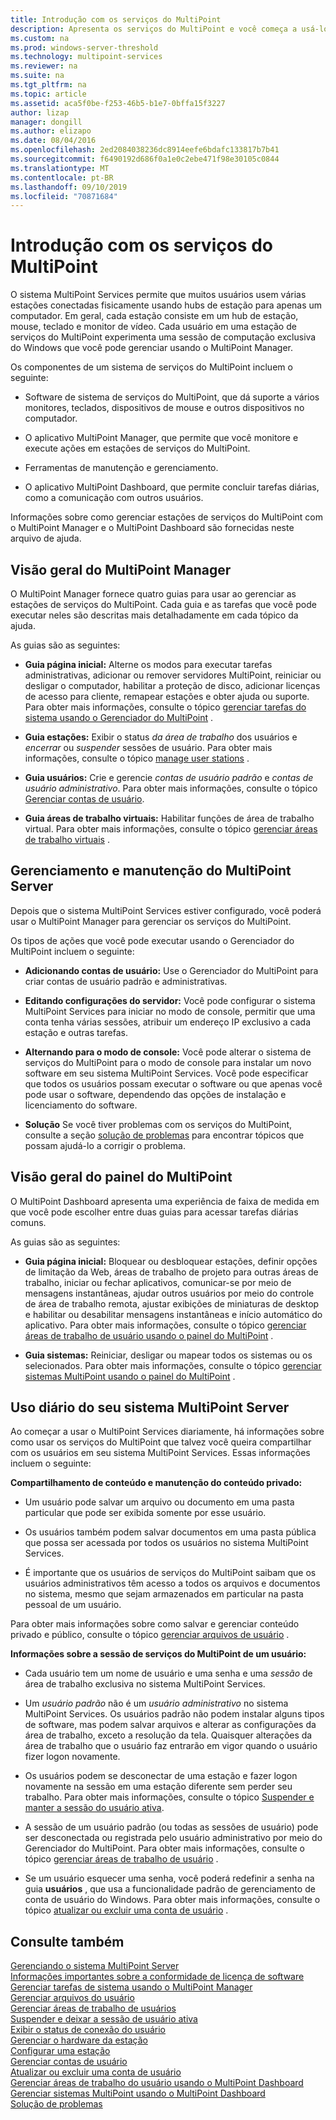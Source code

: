 ```yaml
---
title: Introdução com os serviços do MultiPoint
description: Apresenta os serviços do MultiPoint e você começa a usá-lo.
ms.custom: na
ms.prod: windows-server-threshold
ms.technology: multipoint-services
ms.reviewer: na
ms.suite: na
ms.tgt_pltfrm: na
ms.topic: article
ms.assetid: aca5f0be-f253-46b5-b1e7-0bffa15f3227
author: lizap
manager: dongill
ms.author: elizapo
ms.date: 08/04/2016
ms.openlocfilehash: 2ed2084038236dc8914eefe6bdafc133817b7b41
ms.sourcegitcommit: f6490192d686f0a1e0c2ebe471f98e30105c0844
ms.translationtype: MT
ms.contentlocale: pt-BR
ms.lasthandoff: 09/10/2019
ms.locfileid: "70871684"
---
```

# <a name="getting-started-with-multipoint-services"></a>Introdução com os serviços do MultiPoint
O sistema MultiPoint Services permite que muitos usuários usem várias estações conectadas fisicamente usando hubs de estação para apenas um computador. Em geral, cada estação consiste em um hub de estação, mouse, teclado e monitor de vídeo. Cada usuário em uma estação de serviços do MultiPoint experimenta uma sessão de computação exclusiva do Windows que você pode gerenciar usando o MultiPoint Manager.  
  
Os componentes de um sistema de serviços do MultiPoint incluem o seguinte:  
  
-   Software de sistema de serviços do MultiPoint, que dá suporte a vários monitores, teclados, dispositivos de mouse e outros dispositivos no computador.  
  
-   O aplicativo MultiPoint Manager, que permite que você monitore e execute ações em estações de serviços do MultiPoint.  
  
-   Ferramentas de manutenção e gerenciamento.  
  
-   O aplicativo MultiPoint Dashboard, que permite concluir tarefas diárias, como a comunicação com outros usuários.  
  
Informações sobre como gerenciar estações de serviços do MultiPoint com o MultiPoint Manager e o MultiPoint Dashboard são fornecidas neste arquivo de ajuda.  
  
## <a name="overview-of-multipoint-manager"></a>Visão geral do MultiPoint Manager  
O MultiPoint Manager fornece quatro guias para usar ao gerenciar as estações de serviços do MultiPoint. Cada guia e as tarefas que você pode executar neles são descritas mais detalhadamente em cada tópico da ajuda.  
  
As guias são as seguintes:  
  
-   **Guia página inicial:** Alterne os modos para executar tarefas administrativas, adicionar ou remover servidores MultiPoint, reiniciar ou desligar o computador, habilitar a proteção de disco, adicionar licenças de acesso para cliente, remapear estações e obter ajuda ou suporte. Para obter mais informações, consulte o tópico [gerenciar tarefas do sistema usando o Gerenciador do MultiPoint](Manage-System-Tasks-Using-MultiPoint-Manager.md) .  
  
-   **Guia estações:** Exibir o status *da área de trabalho* dos usuários e *encerrar* ou *suspender* sessões de usuário. Para obter mais informações, consulte o tópico [manage user stations](Manage-User-Stations.md) .  
  
-   **Guia usuários:** Crie e gerencie *contas de usuário padrão* e *contas de usuário administrativo*. Para obter mais informações, consulte o tópico [Gerenciar contas de usuário](Manage-User-Accounts.md).  
  
-   **Guia áreas de trabalho virtuais:** Habilitar funções de área de trabalho virtual. Para obter mais informações, consulte o tópico [gerenciar áreas de trabalho virtuais](Manage-Virtual-Desktops.md) .  
  
## <a name="multipoint-server-management-and-maintenance"></a>Gerenciamento e manutenção do MultiPoint Server  
Depois que o sistema MultiPoint Services estiver configurado, você poderá usar o MultiPoint Manager para gerenciar os serviços do MultiPoint.  
  
Os tipos de ações que você pode executar usando o Gerenciador do MultiPoint incluem o seguinte:  
  
-   **Adicionando contas de usuário:** Use o Gerenciador do MultiPoint para criar contas de usuário padrão e administrativas.  
  
-   **Editando configurações do servidor:** Você pode configurar o sistema MultiPoint Services para iniciar no modo de console, permitir que uma conta tenha várias sessões, atribuir um endereço IP exclusivo a cada estação e outras tarefas.  
  
-   **Alternando para o modo de console:** Você pode alterar o sistema de serviços do MultiPoint para o modo de console para instalar um novo software em seu sistema MultiPoint Services. Você pode especificar que todos os usuários possam executar o software ou que apenas você pode usar o software, dependendo das opções de instalação e licenciamento do software.  
  
-   **Solução** Se você tiver problemas com os serviços do MultiPoint, consulte a seção [solução de problemas](Troubleshooting.md) para encontrar tópicos que possam ajudá-lo a corrigir o problema.  
  
## <a name="overview-of-multipoint-dashboard"></a>Visão geral do painel do MultiPoint  
O MultiPoint Dashboard apresenta uma experiência de faixa de medida em que você pode escolher entre duas guias para acessar tarefas diárias comuns.  
  
As guias são as seguintes:  
  
-   **Guia página inicial:** Bloquear ou desbloquear estações, definir opções de limitação da Web, áreas de trabalho de projeto para outras áreas de trabalho, iniciar ou fechar aplicativos, comunicar-se por meio de mensagens instantâneas, ajudar outros usuários por meio do controle de área de trabalho remota, ajustar exibições de miniaturas de desktop e habilitar ou desabilitar mensagens instantâneas e início automático do aplicativo. Para obter mais informações, consulte o tópico [gerenciar áreas de trabalho de usuário usando o painel do MultiPoint](Manage-User-Desktops-Using-MultiPoint-Dashboard.md) .  
  
-   **Guia sistemas:** Reiniciar, desligar ou mapear todos os sistemas ou os selecionados. Para obter mais informações, consulte o tópico [gerenciar sistemas MultiPoint usando o painel do MultiPoint](Manage-MultiPoint-Systems-Using-MultiPoint-Dashboard.md) .  
  
## <a name="daily-use-of-your-multipoint-server-system"></a>Uso diário do seu sistema MultiPoint Server  
Ao começar a usar o MultiPoint Services diariamente, há informações sobre como usar os serviços do MultiPoint que talvez você queira compartilhar com os usuários em seu sistema MultiPoint Services. Essas informações incluem o seguinte:  
  
**Compartilhamento de conteúdo e manutenção do conteúdo privado:**  
  
-   Um usuário pode salvar um arquivo ou documento em uma pasta particular que pode ser exibida somente por esse usuário.  
  
-   Os usuários também podem salvar documentos em uma pasta pública que possa ser acessada por todos os usuários no sistema MultiPoint Services.  
  
-   É importante que os usuários de serviços do MultiPoint saibam que os usuários administrativos têm acesso a todos os arquivos e documentos no sistema, mesmo que sejam armazenados em particular na pasta pessoal de um usuário.  
  
Para obter mais informações sobre como salvar e gerenciar conteúdo privado e público, consulte o tópico [gerenciar arquivos de usuário](Manage-User-Files.md) .  
  
**Informações sobre a sessão de serviços do MultiPoint de um usuário:**  
  
-   Cada usuário tem um nome de usuário e uma senha e uma *sessão* de área de trabalho exclusiva no sistema MultiPoint Services.  
  
-   Um *usuário padrão* não é um *usuário administrativo* no sistema MultiPoint Services. Os usuários padrão não podem instalar alguns tipos de software, mas podem salvar arquivos e alterar as configurações da área de trabalho, exceto a resolução da tela. Quaisquer alterações da área de trabalho que o usuário faz entrarão em vigor quando o usuário fizer logon novamente.  
  
-   Os usuários podem se desconectar de uma estação e fazer logon novamente na sessão em uma estação diferente sem perder seu trabalho. Para obter mais informações, consulte o tópico [Suspender e manter a sessão do usuário ativa](Suspend-and-Leave-User-Session-Active.md).  
  
-   A sessão de um usuário padrão (ou todas as sessões de usuário) pode ser desconectada ou registrada pelo usuário administrativo por meio do Gerenciador do MultiPoint. Para obter mais informações, consulte o tópico [gerenciar áreas de trabalho de usuário](manage-user-desktops-using-multipoint-dashboard.md) .  
  
-   Se um usuário esquecer uma senha, você poderá redefinir a senha na guia **usuários** , que usa a funcionalidade padrão de gerenciamento de conta de usuário do Windows. Para obter mais informações, consulte o tópico [atualizar ou excluir uma conta de usuário](Update-or-Delete-a-User-Account.md) .  
  
## <a name="see-also"></a>Consulte também  
[Gerenciando o sistema MultiPoint Server](managing-your-multipoint-services-system.md)  
[Informações importantes sobre a conformidade de licença de software](Important-Information-about-Software-License-Compliance.md)  
[Gerenciar tarefas de sistema usando o MultiPoint Manager](Manage-System-Tasks-Using-MultiPoint-Manager.md)  
[Gerenciar arquivos do usuário](Manage-User-Files.md)  
[Gerenciar áreas de trabalho de usuários](manage-user-desktops-using-multipoint-dashboard.md)  
[Suspender e deixar a sessão de usuário ativa](Suspend-and-Leave-User-Session-Active.md)  
[Exibir o status de conexão do usuário](View-User-Connection-Status.md)  
[Gerenciar o hardware da estação](Manage-Station-Hardware.md)  
[Configurar uma estação](Set-Up-a-Station.md)  
[Gerenciar contas de usuário](Manage-User-Accounts.md)  
[Atualizar ou excluir uma conta de usuário](Update-or-Delete-a-User-Account.md)  
[Gerenciar áreas de trabalho do usuário usando o MultiPoint Dashboard](Manage-User-Desktops-Using-MultiPoint-Dashboard.md)  
[Gerenciar sistemas MultiPoint usando o MultiPoint Dashboard](Manage-MultiPoint-Systems-Using-MultiPoint-Dashboard.md)  
[Solução de problemas](Troubleshooting.md)    
  
